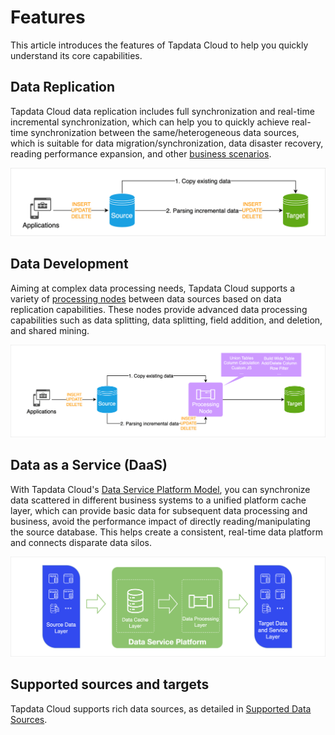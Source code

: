 # Features

This article introduces the features of Tapdata Cloud to help you quickly understand its core capabilities.

## Data Replication

Tapdata Cloud data replication includes full synchronization and real-time incremental synchronization, which can help you to quickly achieve real-time synchronization between the same/heterogeneous data sources, which is suitable for data migration/synchronization, data disaster recovery, reading performance expansion, and other [business scenarios](use-cases.md).

![Data Replication Workflow](../images/features_data_copy.png)



## Data Development

Aiming at complex data processing needs, Tapdata Cloud supports a variety of [processing nodes](../user-guide/data-development/process-node.md) between data sources based on data replication capabilities. These nodes provide advanced data processing capabilities such as data splitting, data splitting, field addition, and deletion, and shared mining.

![Data Development Workflow](../images/features_data_dev.png)



## Data as a Service (DaaS)

With Tapdata Cloud's [Data Service Platform Model](../user-guide/data-console/daas-mode/enable-daas-mode.md), you can synchronize data scattered in different business systems to a unified platform cache layer, which can provide basic data for subsequent data processing and business, avoid the performance impact of directly reading/manipulating the source database. This helps create a consistent, real-time data platform and connects disparate data silos.

![Data Service Platform Architecture](../images/ldp_architecture.png)



## Supported sources and targets

Tapdata Cloud supports rich data sources, as detailed in [Supported Data Sources](supported-databases.md).

